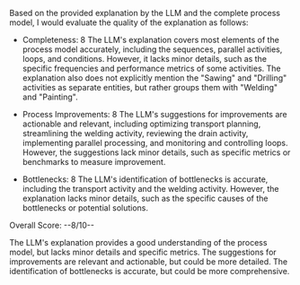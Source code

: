 Based on the provided explanation by the LLM and the complete process model, I would evaluate the quality of the explanation as follows:

* Completeness: 8
The LLM's explanation covers most elements of the process model accurately, including the sequences, parallel activities, loops, and conditions. However, it lacks minor details, such as the specific frequencies and performance metrics of some activities. The explanation also does not explicitly mention the "Sawing" and "Drilling" activities as separate entities, but rather groups them with "Welding" and "Painting".

* Process Improvements: 8
The LLM's suggestions for improvements are actionable and relevant, including optimizing transport planning, streamlining the welding activity, reviewing the drain activity, implementing parallel processing, and monitoring and controlling loops. However, the suggestions lack minor details, such as specific metrics or benchmarks to measure improvement.

* Bottlenecks: 8
The LLM's identification of bottlenecks is accurate, including the transport activity and the welding activity. However, the explanation lacks minor details, such as the specific causes of the bottlenecks or potential solutions.

Overall Score: --8/10--

The LLM's explanation provides a good understanding of the process model, but lacks minor details and specific metrics. The suggestions for improvements are relevant and actionable, but could be more detailed. The identification of bottlenecks is accurate, but could be more comprehensive.